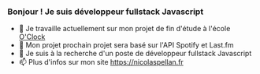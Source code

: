 ### Bonjour ! Je suis développeur fullstack Javascript

- 🔭 Je travaille actuellement sur mon projet de fin d'étude à l'école [O'Clock](https://oclock.io)
- 🌱 Mon projet prochain projet sera basé sur l'API Spotify et Last.fm
- 👯 Je suis à la recherche d'un poste de développeur fullstack Javascript
- 📫 Plus d'infos sur mon site https://nicolaspellan.fr
